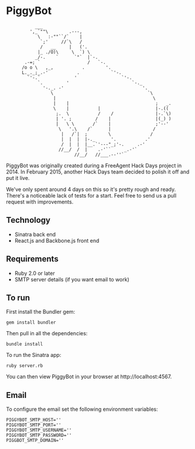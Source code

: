 # PiggyBot

```
           ___
         ',_`""\        .---,
            \   :-""``/`    |
             `;'     //`\   /
             /   __     |   ('.
            |_ ./O)\     \  `) \
           _/-.    `      `"`  |`-.
       .-=; `                  /   `-.
      /o o \   ,_,           .        '.
      L._._;_.-'           .            `'-.
        `'-.`             '                 `'-.
            `.         '                        `-._
              '-._. -'                              '.
                 \                                    `\
                  |                                     \
                  |    |                                 ;   _.
                  \    |           |                     |-.((
                   ;.  \           /    /                |-.`\)
                   | '. ;         /    |                 |(_) )
                   |   \ \       /`    |                 ;'--'
                    \   '.\    /`      |                /
                     |   /`|  ;        \               /
                     |  |  |  |-._      '.           .'
                     /  |  |  |__.`'---"_;'-.     .-'
                    //__/  /  |    .-'``     _.-'`
                          //__/   //___.--''`
```

PiggyBot was originally created during a FreeAgent Hack Days project in 2014. In February 2015, another Hack Days team decided to polish it off and put it live.

We've only spent around 4 days on this so it's pretty rough and ready. There's a noticeable lack of tests for a start. Feel free to send us a pull request with improvements.

## Technology

* Sinatra back end
* React.js and Backbone.js front end

## Requirements

* Ruby 2.0 or later
* SMTP server details (if you want email to work)

## To run

First install the Bundler gem:

```
gem install bundler
```

Then pull in all the dependencies:

```
bundle install
```

To run the Sinatra app:

```
ruby server.rb
```

You can then view PiggyBot in your browser at http://localhost:4567.

## Email

To configure the email set the following environment variables:

```
PIGGYBOT_SMTP_HOST=''
PIGGYBOT_SMTP_PORT=''
PIGGYBOT_SMTP_USERNAME=''
PIGGYBOT_SMTP_PASSWORD=''
PIGGBOT_SMTP_DOMAIN=''
```
